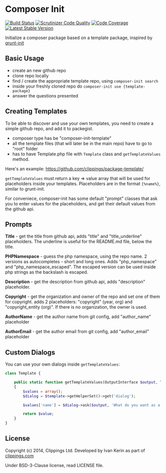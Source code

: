 Composer Init
=============

[![Build Status](https://travis-ci.org/clippings/composer-init.png?branch=master)](https://travis-ci.org/clippings/composer-init)
[![Scrutinizer Code Quality](https://scrutinizer-ci.com/g/clippings/composer-init/badges/quality-score.png)](https://scrutinizer-ci.com/g/clippings/composer-init/)
[![Code Coverage](https://scrutinizer-ci.com/g/clippings/composer-init/badges/coverage.png)](https://scrutinizer-ci.com/g/clippings/composer-init/)
[![Latest Stable Version](https://poser.pugx.org/clippings/composer-init/v/stable.png)](https://packagist.org/packages/clippings/composer-init)

Initialize a composer package based on a template package, inspired by [grunt-init](https://github.com/gruntjs/grunt-init)

Basic Usage
-----------

- create an new github repo
- clone repo locally
- find / create the appropriate template repo, using ``composer-init search``
- inside your freshly cloned repo do ``composer-init use {template-package}``
- answer the questions presented

Creating Templates
------------------

To be able to discover and use your own templates, you need to create a simple github repo, and add it to packegist.

- composer type has be "composer-init-template"
- all the template files (that will later be in the main repo) have to go to "root" folder
- has to have Template.php file  with ``Template`` class and ``getTemplateValues`` method.

Here's an example:
https://github.com/clippings/package-template/

``getTemplateValues`` must return a key => value array that will be used for placeholders inside your templates. Placeholders are in the format ``{%name%}``, similar to grunt-init.

For conveniece, composer-init has some default "prompt" classes that ask you to enter values for the placeholders, and get their default values from the github api.

Prompts
-------

__Title__ - get the title from github api, adds "title" and "title\_underline" placeholders. The underline is useful for the README.md file, below the title.

__PHPNamespace__ - guess the php namespace, using the repo name. 2 versions as autocompletes - short and long ones. Adds "php\_namespace" and "php\_namespace\_escaped". The escaped version can be used inside php strings as the backslash is escaped.

__Description__ - get the description from github api, adds "description" placeholder.

__Copyright__ - get the organization and owner of the repo and set one of them for copyright. adds 2 placeholders: "copyright" (year, org) and "copyright_entity (org)". If there is no organization, the owner is used.

__AuthorName__ - get the author name from git config, add "author_name" placeholder

__AuthorEmail__ - get the author email from git config, add "author_email" placeholder

Custom Dialogs
--------------

You can use your own dialogs inside ``getTemplateValues``:

```php
class Template {

    public static function getTemplateValues(OutputInterface $output, TemplateHelper $template)
    {
        $values = array();
        $dialog = $template->getHelperSet()->get('dialog');

        $values['name'] = $dialog->ask($output, 'What do you want as a name?');

        return $value;
    }
}
```

## License

Copyright (c) 2014, Clippings Ltd. Developed by Ivan Kerin as part of [clippings.com](http://clippings.com)

Under BSD-3-Clause license, read LICENSE file.
